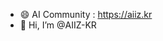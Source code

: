 - 😄 AI Community : https://aiiz.kr
- 🌱 Hi, I’m @AIIZ-KR

<!---
AIIZ-KR/AIIZ-KR is a ✨ special ✨ repository because its `README.md` (this file) appears on your GitHub profile.
You can click the Preview link to take a look at your changes.
--->

